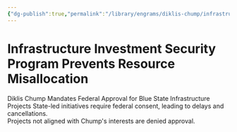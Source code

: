 ```yaml
---
{"dg-publish":true,"permalink":"/library/engrams/diklis-chump/infrastructure-investment-security-program-prevents-resource-misallocation/","tags":["DC/Blue-States","DC/AS5"]}
---
```


# Infrastructure Investment Security Program Prevents Resource Misallocation
Diklis Chump Mandates Federal Approval for Blue State Infrastructure Projects
State-led initiatives require federal consent, leading to delays and cancellations.  
Projects not aligned with Chump's interests are denied approval.
